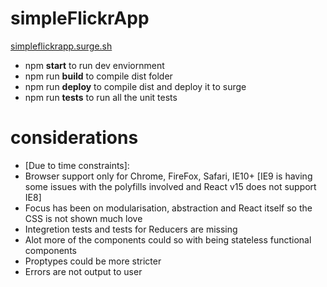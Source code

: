# simpleFlickrApp
[simpleflickrapp.surge.sh](http://simpleflickrapp.surge.sh)
- npm **start** to run dev enviornment
- npm run **build** to compile dist folder
- npm run **deploy** to compile dist and deploy it to surge
- npm run **tests** to run all the unit tests 


# considerations
-  [Due to time constraints]:
- Browser support only for Chrome, FireFox, Safari, IE10+ [IE9 is having some issues with the polyfills involved and React v15 does not support IE8]
- Focus has been on modularisation, abstraction and React itself so the CSS is not shown much love
- Integretion tests and tests for Reducers are missing
- Alot more of the components could so with being stateless functional components
- Proptypes could be more stricter
- Errors are not output to user

